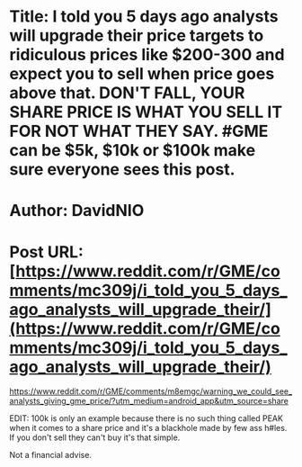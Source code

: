 # Title: I told you 5 days ago analysts will upgrade their price targets to ridiculous prices like $200-300 and expect you to sell when price goes above that. DON'T FALL, YOUR SHARE PRICE IS WHAT YOU SELL IT FOR NOT WHAT THEY SAY. #GME can be $5k, $10k or $100k make sure everyone sees this post.
# Author: DavidNIO
# Post URL: [https://www.reddit.com/r/GME/comments/mc309j/i_told_you_5_days_ago_analysts_will_upgrade_their/](https://www.reddit.com/r/GME/comments/mc309j/i_told_you_5_days_ago_analysts_will_upgrade_their/)


https://www.reddit.com/r/GME/comments/m8emgc/warning_we_could_see_analysts_giving_gme_price/?utm_medium=android_app&utm_source=share

EDIT: 100k is only an example because there is no such thing called PEAK when it comes to a share price and it's a blackhole made by few ass h#les. If you don't sell they can't buy it's that simple.

Not a financial advise.
